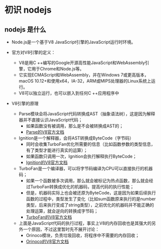 # 初识 nodejs

## nodejs 是什么

* Node.js是一个基于V8 JavaScript引擎的JavaScript运行时环境。

* 官方对V8引擎的定义：
    * V8是用C ++编写的Google开源高性能JavaScript和WebAssembly引擎，它用于Chrome和Node.js等。
    * 它实现ECMAScript和WebAssembly，并在Windows 7或更高版本，macOS 10.12+和使用x64，IA-32，ARM或MIPS处理器的Linux系统上运行。
    * V8可以独立运行，也可以嵌入到任何C ++应用程序中

* V8引擎的原理
    * Parse模块会将JavaScript代码转换成AST（抽象语法树），这是因为解释器并不直接认识JavaScript代码；
        * 如果函数没有被调用，那么是不会被转换成AST的；
        * [Parse的V8官方文档](https://v8.dev/blog/scanner)
    * Ignition是一个解释器，会将AST转换成ByteCode（字节码）
        * 同时会收集TurboFan优化所需要的信息（比如函数参数的类型信息，有了类型才能进行真实的运算）；
        * 如果函数只调用一次，Ignition会执行解释执行ByteCode；
        * [Ignition的V8官方文档](https://v8.dev/blog/ignition-interpreter)
    * TurboFan是一个编译器，可以将字节码编译为CPU可以直接执行的机器码；
        * 如果一个函数被多次调用，那么就会被标记为热点函数，那么就会经过TurboFan转换成优化的机器码，提高代码的执行性能；
        * 但是，机器码实际上也会被还原为ByteCode，这是因为如果后续执行函数的过程中，类型发生了变化（比如sum函数原来执行的是number类型，后来执行变成了string类型），之前优化的机器码并不能正确的处理运算，就会逆向的转换成字节码；
        * [TurboFan的V8官方文档](https://v8.dev/blog/turbofan-jit)
    * 上面是JavaScript代码的执行过程，事实上V8的内存回收也是其强大的另外一个原因，不过这里暂时先不展开讨论：
        * Orinoco模块，负责垃圾回收，将程序中不需要的内存回收；
        * [Orinoco的V8官方文档](https://v8.dev/blog/trash-talk)